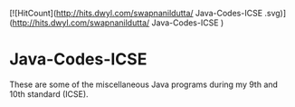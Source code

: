 [![HitCount](http://hits.dwyl.com/swapnanildutta/ Java-Codes-ICSE .svg)](http://hits.dwyl.com/swapnanildutta/ Java-Codes-ICSE )
# Java-Codes-ICSE
These are some of the miscellaneous Java programs during my 9th and 10th standard (ICSE).

